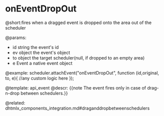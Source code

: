 onEventDropOut
=============

@short:fires when a dragged event  is dropped onto the area out of the scheduler
	

@params:
- id		string			the event's id 
- ev		object			the event's object
- to 		object			the target scheduler(null, if dropped to an empty area)
- e 		Event 			a native event object


@example:
scheduler.attachEvent("onEventDropOut", function (id,original, to, e){
	//any custom logic here
});



@template:	api_event
@descr: 
{{note The event fires only in case of drag-n-drop between schedulers.}}

@related:
dhtmlx_components_integration.md#draganddropbetweenschedulers
